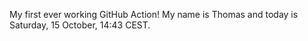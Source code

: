 My first ever working GitHub Action!
My name is Thomas and today is Saturday, 15 October, 14:43 CEST. 
